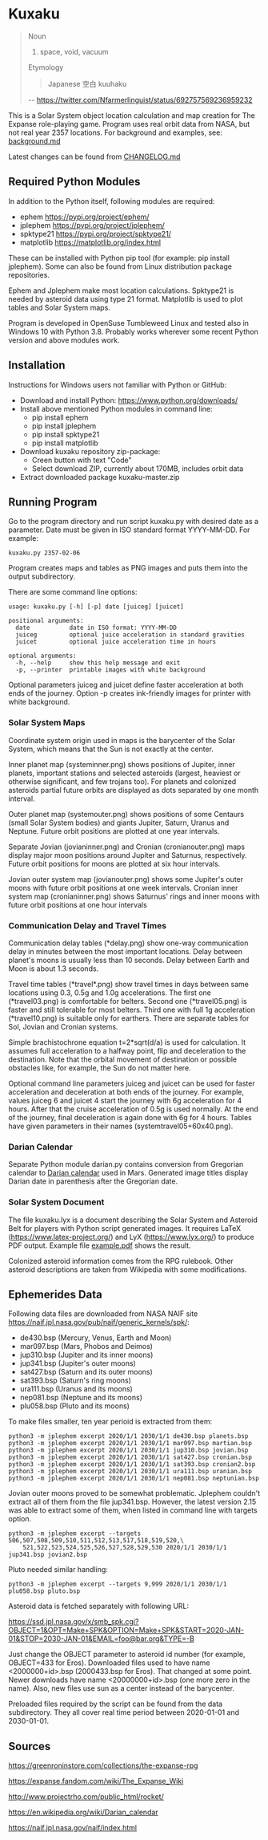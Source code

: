 # Kuxaku

>Noun
>
>1. space, void, vacuum
>
>Etymology
>
>>Japanese 空白 kuuhaku
>
> -- <https://twitter.com/Nfarmerlinguist/status/692757569236959232>

This is a Solar System object location calculation and map creation for The Expanse role-playing game. Program uses real orbit data from NASA, but not real year 2357 locations. For background and examples, see: [background.md](background.md)

Latest changes can be found from [CHANGELOG.md](CHANGELOG.md)

## Required Python Modules

In addition to the Python itself, following modules are required:

- ephem <https://pypi.org/project/ephem/>
- jplephem <https://pypi.org/project/jplephem/>
- spktype21 <https://pypi.org/project/spktype21/>
- matplotlib <https://matplotlib.org/index.html>

These can be installed with Python pip tool (for example: pip install jplephem). Some can also be found from Linux distribution package repositories.

Ephem and Jplephem make most location calculations. Spktype21 is needed by asteroid data using type 21 format. Matplotlib is used to plot tables and Solar System maps.

Program is developed in OpenSuse Tumbleweed Linux and tested also in Windows 10 with Python 3.8. Probably works wherever some recent Python version and above modules work.

## Installation

Instructions for Windows users not familiar with Python or GitHub:

- Download and install Python: <https://www.python.org/downloads/>
- Install above mentioned Python modules in command line:
	- pip install ephem
	- pip install jplephem
	- pip install spktype21
	- pip install matplotlib
- Download kuxaku repository zip-package:
	- Creen button with text "Code"
	- Select download ZIP, currently about 170MB, includes orbit data
- Extract downloaded package kuxaku-master.zip

## Running Program

Go to the program directory and run script kuxaku.py with desired date as a parameter. Date must be given in ISO standard format YYYY-MM-DD. For example:

	kuxaku.py 2357-02-06

Program creates maps and tables as PNG images and puts them into the output subdirectory.

There are some command line options:

	usage: kuxaku.py [-h] [-p] date [juiceg] [juicet]

	positional arguments:
	  date           date in ISO format: YYYY-MM-DD
	  juiceg         optional juice acceleration in standard gravities
	  juicet         optional juice acceleration time in hours

	optional arguments:
	  -h, --help     show this help message and exit
	  -p, --printer  printable images with white background

Optional parameters juiceg and juicet define faster acceleration at both ends of the journey. Option -p creates ink-friendly images for printer with white background.

### Solar System Maps

Coordinate system origin used in maps is the barycenter of the Solar System, which means that the Sun is not exactly at the center.

Inner planet map (systeminner.png) shows positions of Jupiter, inner planets, important stations and selected asteroids (largest, heaviest or otherwise significant, and few trojans too). For planets and colonized asteroids partial future orbits are displayed as dots separated by one month interval.

Outer planet map (systemouter.png) shows positions of some Centaurs (small Solar System bodies) and giants Jupiter, Saturn, Uranus and Neptune. Future orbit positions are plotted at one year intervals.

Separate Jovian (jovianinner.png) and Cronian (cronianouter.png) maps display major moon positions around Jupiter and Saturnus, respectively. Future orbit positions for moons are plotted at six hour intervals.

Jovian outer system map (jovianouter.png) shows some Jupiter's outer moons with future orbit positions at one week intervals. Cronian inner system map (cronianinner.png) shows Saturnus' rings and inner moons with future orbit positions at one hour intervals

### Communication Delay and Travel Times

Communication delay tables (\*delay.png) show one-way communication delay in minutes between the most important locations. Delay between planet's moons is usually less than 10 seconds. Delay between Earth and Moon is about 1.3 seconds.

Travel time tables (\*travel\*.png) show travel times in days between same locations using 0.3, 0.5g and 1.0g accelerations. The first one (\*travel03.png) is comfortable for belters. Second one (\*travel05.png) is faster and still tolerable for most belters. Third one with full 1g acceleration (\*travel10.png) is suitable only for earthers. There are separate tables for Sol, Jovian and Cronian systems.

Simple brachistochrone equation t=2*sqrt(d/a) is used for calculation. It assumes full acceleration to a halfway point, flip and deceleration to the destination. Note that the orbital movement of destination or possible obstacles like, for example, the Sun do not matter here.

Optional command line parameters juiceg and juicet can be used for faster acceleration and deceleration at both ends of the journey. For example, values juiceg 6 and juicet 4 start the journey with 6g acceleration for 4 hours. After that the cruise acceleration of 0.5g is used normally. At the end of the journey, final deceleration is again done with 6g for 4 hours. Tables have given parameters in their names (systemtravel05+60x40.png).

### Darian Calendar

Separate Python module darian.py contains conversion from Gregorian calendar to [Darian calendar](https://en.wikipedia.org/wiki/Darian_calendar) used in Mars. Generated image titles display Darian date in parenthesis after the Gregorian date.

### Solar System Document

The file kuxaku.lyx is a document describing the Solar System and Asteroid Belt for players with Python script generated images. It requires LaTeX (<https://www.latex-project.org/>) and LyX (<https://www.lyx.org/>) to produce PDF output. Example file [example.pdf](example.pdf) shows the result.

Colonized asteroid information comes from the RPG rulebook. Other asteroid descriptions are taken from Wikipedia with some modifications.

## Ephemerides Data

Following data files are downloaded from NASA NAIF site <https://naif.jpl.nasa.gov/pub/naif/generic_kernels/spk/>:

- de430.bsp (Mercury, Venus, Earth and Moon)
- mar097.bsp (Mars, Phobos and Deimos)
- jup310.bsp (Jupiter and its inner moons)
- jup341.bsp (Jupiter's outer moons)
- sat427.bsp (Saturn and its outer moons)
- sat393.bsp (Saturn's ring moons)
- ura111.bsp (Uranus and its moons)
- nep081.bsp (Neptune and its moons)
- plu058.bsp (Pluto and its moons)

To make files smaller, ten year perioid is extracted from them:

	python3 -m jplephem excerpt 2020/1/1 2030/1/1 de430.bsp planets.bsp
	python3 -m jplephem excerpt 2020/1/1 2030/1/1 mar097.bsp martian.bsp
	python3 -m jplephem excerpt 2020/1/1 2030/1/1 jup310.bsp jovian.bsp
	python3 -m jplephem excerpt 2020/1/1 2030/1/1 sat427.bsp cronian.bsp
	python3 -m jplephem excerpt 2020/1/1 2030/1/1 sat393.bsp cronian2.bsp
	python3 -m jplephem excerpt 2020/1/1 2030/1/1 ura111.bsp uranian.bsp
	python3 -m jplephem excerpt 2020/1/1 2030/1/1 nep081.bsp neptunian.bsp

Jovian outer moons proved to be somewhat problematic. Jplephem couldn't extract all of them from the file jup341.bsp. However, the latest version 2.15 was able to extract some of them, when listed in command line with targets option.

	python3 -m jplephem excerpt --targets 506,507,508,509,510,511,512,513,517,518,519,520,\
		521,522,523,524,525,526,527,528,529,530 2020/1/1 2030/1/1 jup341.bsp jovian2.bsp

Pluto needed similar handling:

	python3 -m jplephem excerpt --targets 9,999 2020/1/1 2030/1/1 plu058.bsp pluto.bsp

Asteroid data is fetched separately with following URL:

<https://ssd.jpl.nasa.gov/x/smb_spk.cgi?OBJECT=1&OPT=Make+SPK&OPTION=Make+SPK&START=2020-JAN-01&STOP=2030-JAN-01&EMAIL=foo@bar.org&TYPE=-B>

Just change the OBJECT parameter to asteroid id number (for example, OBJECT=433 for Eros). Downloaded files used to have name <2000000+id>.bsp (2000433.bsp for Eros). That changed at some point. Newer downloads have name <20000000+id>.bsp (one more zero in the name). Also, new files use sun as a center instead of the barycenter.

Preloaded files required by the script can be found from the data subdirectory. They all cover real time period between 2020-01-01 and 2030-01-01.

## Sources

<https://greenroninstore.com/collections/the-expanse-rpg>

<https://expanse.fandom.com/wiki/The_Expanse_Wiki>

<http://www.projectrho.com/public_html/rocket/>

<https://en.wikipedia.org/wiki/Darian_calendar>

<https://naif.jpl.nasa.gov/naif/index.html>
